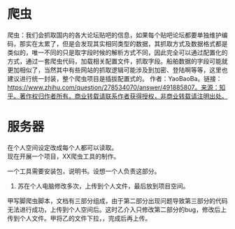 # 爬虫  
爬虫：我们会抓取国内的各大论坛贴吧的信息，如果每个贴吧论坛都要单独维护编码，那实在太累了，但是会发现其实相同类型的数据，其抓取方式及数据格式都是类似的，唯一不同的只是取字段时候的解析方式不同，因此完全可以通过配置化的方式，通过一套爬虫代码，加载相关配置文件，抓取字段。船舶数据的字段可能就更加相似了，当然其中有些网站的抓取逻辑可能涉及到加密、登陆啊等等，这里也建议进行统一封装，整个爬虫项目是插拔配置式的。
作者：YaoBaoBa。链接：https://www.zhihu.com/question/278534070/answer/491885807。来源：知乎。著作权归作者所有。商业转载请联系作者获得授权，非商业转载请注明出处。
  
# 服务器  
在个人空间设定改成每个人都可以读取。  
现在开展一个项目，XX爬虫工具的制作。  
  
一个工具需要安装包，说明书。设想一个人负责这部分。
1. 苏在个人电脑修改多次，上传到个人文件，最后放到项目空间。
  
甲写脚爬虫脚本，文档有三部分组成，由于第二部分出现问题导致第三部分的代码无法进行成功，上传到个人空间后。这时乙介入只修改第二部分的bug，修改后上传到个人文件。甲将乙的文件下拉，，完成后再上传。
  
